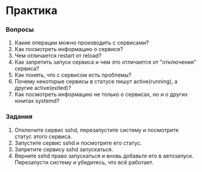 # Практика

### Вопросы

1. Какие операции можно производить с сервисами?
2. Как посмотреть информацию о сервисе?
3. Чем отличается restart от reload?
4. Как запретить запуск сервиса и чем это отличается от "отключения" сервиса?
5. Как понять, что с сервисом есть проблемы?
6. Почему некоторые сервисы в статусе пишут active(running), а другие active(exited)?
7. Как посмотреть информацию не только о сервисах, но и о других юнитах systemd?

### Задания

1. Отключите сервис sshd, перезапустите систему и посмотрите статус этого сервиса. 
2. Запустите сервис sshd и посмотрите его статус. 
3. Запретите сервису sshd запускаться.
4. Верните sshd право запускаться и вновь добавьте его в автозапуск. Перезапусти систему и убедитесь, что всё работает.